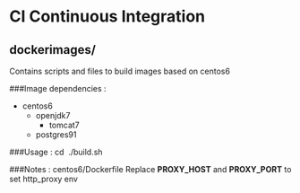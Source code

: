 # CI Continuous Integration

## dockerimages/
Contains scripts and files to build images based on centos6

###Image dependencies :
- centos6
  - openjdk7
    - tomcat7
  -  postgres91

###Usage :
cd <image>
./build.sh

###Notes :
centos6/Dockerfile
Replace __PROXY_HOST__ and __PROXY_PORT__ to set http_proxy env
